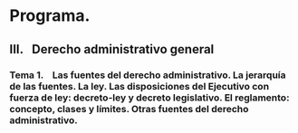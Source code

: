 # Programa.
## **III.   Derecho administrativo general** 
### **Tema 1.**    Las fuentes del derecho administrativo. La jerarquía de las fuentes. La ley. Las disposiciones del Ejecutivo con fuerza de ley: decreto-ley y decreto legislativo. El reglamento: concepto, clases y límites. Otras fuentes del derecho administrativo.